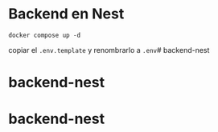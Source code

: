 # Backend en Nest

```
docker compose up -d
```
copiar el ```.env.template``` y renombrarlo a ```.env```# backend-nest
# backend-nest
# backend-nest
